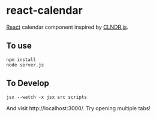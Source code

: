 # react-calendar

[React](http://facebook.github.io/react/) calendar component inspired by [CLNDR.js](http://kylestetz.github.io/CLNDR/).

## To use

```
npm install
node server.js
```

## To Develop

```
jsx --watch -x jsx src scripts
```

And visit http://localhost:3000/. Try opening multiple tabs!
